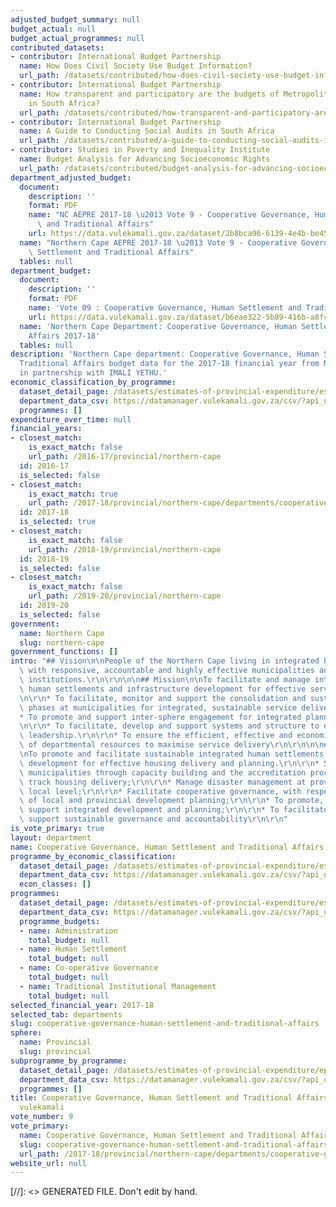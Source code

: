 ```yaml
---
adjusted_budget_summary: null
budget_actual: null
budget_actual_programmes: null
contributed_datasets:
- contributor: International Budget Partnership
  name: How Does Civil Society Use Budget Information?
  url_path: /datasets/contributed/how-does-civil-society-use-budget-information
- contributor: International Budget Partnership
  name: How transparent and participatory are the budgets of Metropolitan Municipalities
    in South Africa?
  url_path: /datasets/contributed/how-transparent-and-participatory-are-the-budgets-of-metropolitan-municipalities-in-south-africa
- contributor: International Budget Partnership
  name: A Guide to Conducting Social Audits in South Africa
  url_path: /datasets/contributed/a-guide-to-conducting-social-audits-in-south-africa
- contributor: Studies in Poverty and Inequality Institute
  name: Budget Analysis for Advancing Socioeconomic Rights
  url_path: /datasets/contributed/budget-analysis-for-advancing-socioeconomic-rights
department_adjusted_budget:
  document:
    description: ''
    format: PDF
    name: "NC AEPRE 2017-18 \u2013 Vote 9 - Cooperative Governance, Human Settlement\
      \ and Traditional Affairs"
    url: https://data.vulekamali.gov.za/dataset/2b8bca96-6139-4e4b-be45-ad7835126505/resource/47060c3f-b503-4d5c-a2e7-aac84d885175/download/nc-vote-09-cooperative-governance-human-settlements-and-traditional-affairs.pdf
  name: "Northern Cape AEPRE 2017-18 \u2013 Vote 9 - Cooperative Governance, Human\
    \ Settlement and Traditional Affairs"
  tables: null
department_budget:
  document:
    description: ''
    format: PDF
    name: 'Vote 09 : Cooperative Governance, Human Settlement and Traditional Affairs'
    url: https://data.vulekamali.gov.za/dataset/b6eae322-5b89-416b-a8fc-a53438b45eaf/resource/8913c8a7-531d-49a6-b1db-2ce4676502cd/download/nc-vote-09-coop-gov.-hs-and-trad.-affairs.pdf
  name: 'Northern Cape Department: Cooperative Governance, Human Settlement and Traditional
    Affairs 2017-18'
  tables: null
description: 'Northern Cape department: Cooperative Governance, Human Settlement and
  Traditional Affairs budget data for the 2017-18 financial year from National Treasury
  in partnership with IMALI YETHU.'
economic_classification_by_programme:
  dataset_detail_page: /datasets/estimates-of-provincial-expenditure/estimates-of-provincial-expenditure-2017-18
  department_data_csv: https://datamanager.vulekamali.gov.za/csv/?api_url=https%3A//openspending.org/api/3/cubes/b9d2af843f3a7ca223eea07fb608e62a%3Aestimates-of-provincial-expenditure-south-africa-2017-18/aggregate/%3Fcut%3Dfinancial_year.financial_year%253A2017%257Cgovernment.government%253A%2522Northern%2BCape%2522%257Cdepartment.department%253A%2522Cooperative%2BGovernance%252C%2BHuman%2BSettlement%2Band%2BTraditional%2BAffairs%2522%26drilldown%3Dbudget_phase.budget_phase%257Cdepartment.department%257Ceconomic_classification_1.economic_classification_1%257Ceconomic_classification_2.economic_classification_2%257Ceconomic_classification_3.economic_classification_3%257Ceconomic_classification_4.economic_classification_4%257Cfinancial_year.financial_year%257Cgovernment.government%257Cprogramme_number.programme%257Cprogramme_number.programme_number%26pagesize%3D10000
  programmes: []
expenditure_over_time: null
financial_years:
- closest_match:
    is_exact_match: false
    url_path: /2016-17/provincial/northern-cape
  id: 2016-17
  is_selected: false
- closest_match:
    is_exact_match: true
    url_path: /2017-18/provincial/northern-cape/departments/cooperative-governance-human-settlement-and-traditional-affairs
  id: 2017-18
  is_selected: true
- closest_match:
    is_exact_match: false
    url_path: /2018-19/provincial/northern-cape
  id: 2018-19
  is_selected: false
- closest_match:
    is_exact_match: false
    url_path: /2019-20/provincial/northern-cape
  id: 2019-20
  is_selected: false
government:
  name: Northern Cape
  slug: northern-cape
government_functions: []
intro: "## Vision\n\nPeople of the Northern Cape living in integrated human settlements,\
  \ with responsive, accountable and highly effective municipalities and traditional\
  \ institutions.\r\n\r\n\n\n## Mission\n\nTo facilitate and manage integrated sustainable\
  \ human settlements and infrastructure development for effective service delivery.\r\
  \n\r\n* To facilitate, monitor and support the consolidation and sustainability\
  \ phases at municipalities for integrated, sustainable service delivery.\r\n\r\n\
  * To promote and support inter-sphere engagement for integrated planning and coordination.\r\
  \n\r\n* To facilitate, develop and support systems and structure to enhance traditional\
  \ leadership.\r\n\r\n* To ensure the efficient, effective and economic utilization\
  \ of departmental resources to maximise service delivery\r\n\r\n\n\n## Core functions\n\
  \nTo promote and facilitate sustainable integrated human settlements and infrastructure\
  \ development for effective housing delivery and planning.\r\n\r\n* Strengthening\
  \ municipalities through capacity building and the accreditation process to fast\
  \ track housing delivery;\r\n\r\n* Manage disaster management at provincial and\
  \ local level;\r\n\r\n* Facilitate cooperative governance, with respect to the alignment\
  \ of local and provincial development planning;\r\n\r\n* To promote, monitor and\
  \ support integrated development and planning;\r\n\r\n* To facilitate, monitor and\
  \ support sustainable governance and accountability\r\n\r\n"
is_vote_primary: true
layout: department
name: Cooperative Governance, Human Settlement and Traditional Affairs
programme_by_economic_classification:
  dataset_detail_page: /datasets/estimates-of-provincial-expenditure/estimates-of-provincial-expenditure-2017-18
  department_data_csv: https://datamanager.vulekamali.gov.za/csv/?api_url=https%3A//openspending.org/api/3/cubes/b9d2af843f3a7ca223eea07fb608e62a%3Aestimates-of-provincial-expenditure-south-africa-2017-18/aggregate/%3Fcut%3Dfinancial_year.financial_year%253A2017%257Cgovernment.government%253A%2522Northern%2BCape%2522%257Cdepartment.department%253A%2522Cooperative%2BGovernance%252C%2BHuman%2BSettlement%2Band%2BTraditional%2BAffairs%2522%26drilldown%3Dbudget_phase.budget_phase%257Cdepartment.department%257Ceconomic_classification_1.economic_classification_1%257Ceconomic_classification_2.economic_classification_2%257Ceconomic_classification_3.economic_classification_3%257Ceconomic_classification_4.economic_classification_4%257Cfinancial_year.financial_year%257Cgovernment.government%257Cprogramme_number.programme%257Cprogramme_number.programme_number%26pagesize%3D10000
  econ_classes: []
programmes:
  dataset_detail_page: /datasets/estimates-of-provincial-expenditure/estimates-of-provincial-expenditure-2017-18
  department_data_csv: https://datamanager.vulekamali.gov.za/csv/?api_url=https%3A//openspending.org/api/3/cubes/b9d2af843f3a7ca223eea07fb608e62a%3Aestimates-of-provincial-expenditure-south-africa-2017-18/aggregate/%3Fcut%3Dfinancial_year.financial_year%253A2017%257Cgovernment.government%253A%2522Northern%2BCape%2522%257Cdepartment.department%253A%2522Cooperative%2BGovernance%252C%2BHuman%2BSettlement%2Band%2BTraditional%2BAffairs%2522%26drilldown%3Dbudget_phase.budget_phase%257Cdepartment.department%257Ceconomic_classification_1.economic_classification_1%257Ceconomic_classification_2.economic_classification_2%257Ceconomic_classification_3.economic_classification_3%257Ceconomic_classification_4.economic_classification_4%257Cfinancial_year.financial_year%257Cgovernment.government%257Cprogramme_number.programme%257Cprogramme_number.programme_number%26pagesize%3D10000
  programme_budgets:
  - name: Administration
    total_budget: null
  - name: Human Settlement
    total_budget: null
  - name: Co-operative Governance
    total_budget: null
  - name: Traditional Institutional Management
    total_budget: null
selected_financial_year: 2017-18
selected_tab: departments
slug: cooperative-governance-human-settlement-and-traditional-affairs
sphere:
  name: Provincial
  slug: provincial
subprogramme_by_programme:
  dataset_detail_page: /datasets/estimates-of-provincial-expenditure/epre-sub-programme-expenditure-2017-18
  department_data_csv: https://datamanager.vulekamali.gov.za/csv/?api_url=https%3A//openspending.org/api/3/cubes/b9d2af843f3a7ca223eea07fb608e62a%3Aepre-sub-programme-expenditure-2017-18-v2/aggregate/%3Fcut%3Dfinancial_year.financial_year%253A2017%257Cgovernment.government%253A%2522Northern%2BCape%2522%257Cdepartment.department%253A%2522Cooperative%2BGovernance%252C%2BHuman%2BSettlement%2Band%2BTraditional%2BAffairs%2522%26drilldown%3Ddepartment.department%257Cfinancial_year.financial_year%257Cgovernment.government%257Cphase.phase%257Cprogramme_number.programme%257Cprogramme_number.programme_number%257Csubprogramme.subprogramme%26pagesize%3D10000
  programmes: []
title: Cooperative Governance, Human Settlement and Traditional Affairs budget 2017-18  -
  vulekamali
vote_number: 9
vote_primary:
  name: Cooperative Governance, Human Settlement and Traditional Affairs
  slug: cooperative-governance-human-settlement-and-traditional-affairs
  url_path: /2017-18/provincial/northern-cape/departments/cooperative-governance-human-settlement-and-traditional-affairs
website_url: null
---
```

[//]: <> GENERATED FILE. Don't edit by hand.